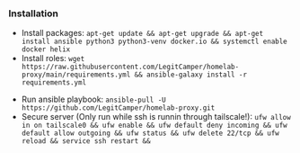 ### Installation

 - Install packages: `apt-get update && apt-get upgrade && apt-get install ansible python3 python3-venv docker.io && systemctl enable docker helix`
 - Install roles: `wget https://raw.githubusercontent.com/LegitCamper/homelab-proxy/main/requirements.yml && ansible-galaxy install -r requirements.yml`
<!---
 - Copy ansible password: `hx ~/.ansible-pass`
 - Get ACME and decrypt it: `wget -O ~/acme.json https://raw.githubusercontent.com/LegitCamper/homelab-proxy/main/traefik/acme.json && ansible-vault decrypt ~/acme.json`
-->
 - Run ansible playbook: `ansible-pull -U https://github.com/LegitCamper/homelab-proxy.git`
 - Secure server (Only run while ssh is runnin through tailscale!): `
   ufw allow in on tailscale0 &&
   ufw enable &&
   ufw default deny incoming &&
   ufw default allow outgoing &&
   ufw status &&
   ufw delete 22/tcp &&
   ufw reload &&
   service ssh restart &&
   `
